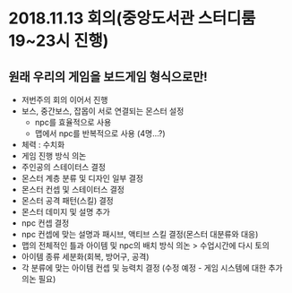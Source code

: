 # 2018.11.13 회의(중앙도서관 스터디룸 19~23시 진행)

## 원래 우리의 게임을 보드게임 형식으로만!
* 저번주의 회의 이어서 진행
* 보스, 중간보스, 잡몹이 서로 연결되는 몬스터 설정
	* npc를 효율적으로 사용
	* 맵에서 npc를 반복적으로 사용 (4명...?)
* 체력 : 수치화
* 게임 진행 방식 의논
* 주인공의 스테이터스 결정
* 몬스터 계층 분류 및 디자인 일부 결정
* 몬스터 컨셉 및 스테이터스 결정
* 몬스터 공격 패턴(스킬) 결정
* 몬스터 데미지 및 설명 추가
* npc 컨셉 결정
* npc 컨셉에 맞는 설명과 패시브, 액티브 스킬 결정(몬스터 대분류와 대응)
* 맵의 전체적인 틀과 아이템 및 npc의 배치 방식 의논 > 수업시간에 다시 토의
* 아이템 종류 세분화(회복, 방어구, 공격)
* 각 분류에 맞는 아이템 컨셉 및 능력치 결정 (수정 예정 - 게임 시스템에 대한 추가 의논 필요)
